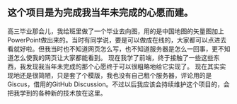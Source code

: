 这个项目是为完成我当年未完成的心愿而建。
------
高三毕业那会儿，我给班里做了一个毕业去向图，用的是中国地图的矢量图加上PowerPoint做出来的。当时有同学说，要是可以做成在线的，大家都可以点进去看就好啦。但我当时也不知道网页怎么写，也不知道服务器是怎么一回事，更不知道怎么使我的网页让大家都能看到。
现在我学了前端，终于接触了一些这些东西，我发现我当年未完成的那个心愿终于可以很粗略地给它实现了。
现在其实实现地还是很简陋，只是套了个模版，我也没有自己租个服务器，评论用的是Giscus，借用的GitHub Discussion。不过以后我应该会持续维护这个项目的，会把我学到的各种新的技术放在这里。